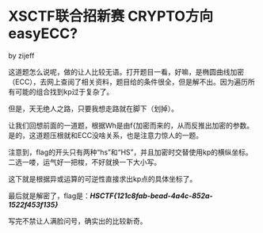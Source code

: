 # XSCTF联合招新赛 CRYPTO方向 easyECC?

by zijeff

这道题怎么说呢，做的让人比较无语。打开题目一看，好嘛，是椭圆曲线加密（ECC），去网上查阅了相关资料，题目给的条件很全，但是解不出。因为遍历所有可能的组合找到kp过于复杂了。

但是，天无绝人之路，只要我想走路就在脚下（划掉）。

让我们回想前面的一道题，根据Wh是由f{加密而来的，从而反推出加密的参数。是的，这道题压根就和ECC没啥关系，也是注意力惊人的一题。

注意到，flag的开头只有两种“hs”和“HS”，并且加密时交替使用kp的横纵坐标。二选一喽，运气好一把梭，不好就换一下大小写。

这下就是根据异或运算的可逆性直接求出kp点的具体坐标了。

最后就是解密了，flag是：***HSCTF{121c8fab-bead-4a4c-852a-1522f453f135}***

写完不禁让人满脸问号，确实出的比较新奇。